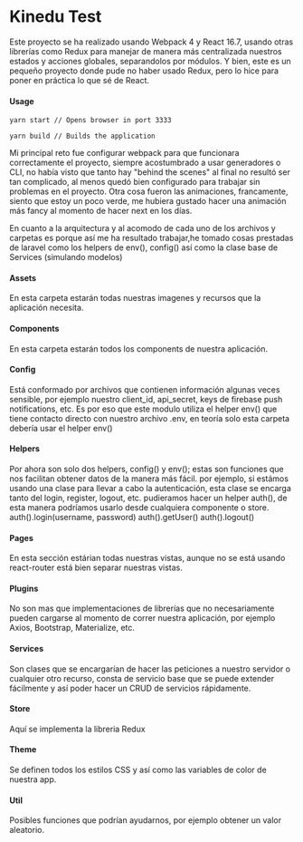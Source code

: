 # Kinedu Test

Este proyecto se ha realizado usando Webpack 4 y React 16.7, usando otras librerías como Redux para manejar de manera más centralizada nuestros estados y acciones globales, separandolos por módulos. Y bien, este es un pequeño proyecto donde pude no haber usado Redux, pero lo hice para poner en práctica lo que sé de React.

#### Usage
```
yarn start // Opens browser in port 3333

yarn build // Builds the application
```

Mi principal reto fue configurar webpack para que funcionara correctamente el proyecto, siempre acostumbrado a usar generadores o CLI, no había visto que tanto hay "behind the scenes" al final no resultó ser tan complicado, al menos quedó bien configurado para trabajar sin problemas en el proyecto.
Otra cosa fueron las animaciones, francamente, siento que estoy un poco verde, me hubiera gustado hacer una animación más fancy al momento de hacer next en los días.

En cuanto a la arquitectura y al acomodo de cada uno de los archivos y carpetas es porque así me ha resultado trabajar,he tomado cosas prestadas de laravel como los helpers de env(), config() así como la clase base de Services (simulando modelos)

#### Assets
En esta carpeta estarán todas nuestras imagenes y recursos que la aplicación necesita.

#### Components
En esta carpeta estarán todos los components de nuestra aplicación.

#### Config
Está conformado por archivos que contienen información algunas veces sensible, por ejemplo nuestro client_id, api_secret, keys de firebase push notifications, etc. Es por eso que este modulo utiliza el helper env() que tiene contacto directo con nuestro archivo .env, en teoría solo esta carpeta debería usar el helper env()

#### Helpers
Por ahora son solo dos helpers, config() y env(); estas son funciones que nos facilitan obtener datos de la manera más fácil.
por ejemplo, si estámos usando una clase para llevar a cabo la autenticación, esta clase se encarga tanto del login, register, logout, etc. pudieramos hacer un helper auth(), de esta manera podríamos usarlo desde cualquiera componente o store.
auth().login(username, password)
auth().getUser()
auth().logout()

#### Pages
En esta sección estárian todas nuestras vistas, aunque no se está usando react-router está bien separar nuestras vistas.

#### Plugins
No son mas que implementaciones de librerías que no necesariamente pueden cargarse al momento de correr nuestra aplicación, por ejemplo Axios, Bootstrap, Materialize, etc.

#### Services
Son clases que se encargarían de hacer las peticiones a nuestro servidor o cualquier otro recurso, consta de servicio base que se puede extender fácilmente y así poder hacer un CRUD de servicios rápidamente.

#### Store
Aquí se implementa la libreria Redux

#### Theme
Se definen todos los estilos CSS y así como las variables de color de nuestra app.

#### Util
Posibles funciones que podrían ayudarnos, por ejemplo obtener un valor aleatorio.
